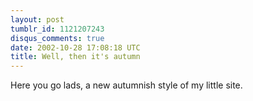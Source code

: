 ```yaml
---
layout: post
tumblr_id: 1121207243
disqus_comments: true
date: 2002-10-28 17:08:18 UTC
title: Well, then it's autumn
---
```


Here you go lads, a new autumnish style of my little site.
